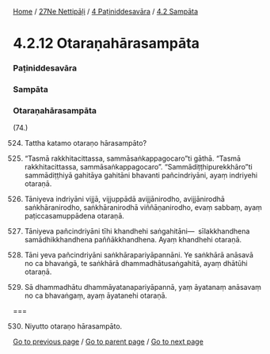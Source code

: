 
[Home](/) / [27Ne Nettipāḷi](/tipitaka/27Ne.md) / [4 Paṭiniddesavāra](/tipitaka/27Ne/4.md) / [4.2 Sampāta](/tipitaka/27Ne/4/4.2.md)

# 4.2.12 Otaraṇahārasampāta

### Paṭiniddesavāra

### Sampāta

### Otaraṇahārasampāta

(74.)

524. Tattha katamo otaraṇo hārasampāto?

525. “Tasmā rakkhitacittassa, sammāsaṅkappagocaro”ti gāthā. “Tasmā rakkhitacittassa, sammāsaṅkappagocaro”. “Sammādiṭṭhipurekkhāro”ti sammādiṭṭhiyā gahitāya gahitāni bhavanti pañcindriyāni, ayaṃ indriyehi otaraṇā.

526. Tāniyeva indriyāni vijjā, vijjuppādā avijjānirodho, avijjānirodhā saṅkhāranirodho, saṅkhāranirodhā viññāṇanirodho, evaṃ sabbaṃ, ayaṃ paṭiccasamuppādena otaraṇā.

527. Tāniyeva pañcindriyāni tīhi khandhehi saṅgahitāni—  sīlakkhandhena samādhikkhandhena paññākkhandhena. Ayaṃ khandhehi otaraṇā.

528. Tāni yeva pañcindriyāni saṅkhārapariyāpannāni. Ye saṅkhārā anāsavā no ca bhavaṅgā, te saṅkhārā dhammadhātusaṅgahitā, ayaṃ dhātūhi otaraṇā.

529. Sā dhammadhātu dhammāyatanapariyāpannā, yaṃ āyatanaṃ anāsavaṃ no ca bhavaṅgaṃ, ayaṃ āyatanehi otaraṇā.

===

530. Niyutto otaraṇo hārasampāto.



[Go to previous page](/tipitaka/27Ne/4/4.2/4.2.11.md) / [Go to parent page](/tipitaka/27Ne/4/4.2.md) / [Go to next page](/tipitaka/27Ne/4/4.2/4.2.13.md)


